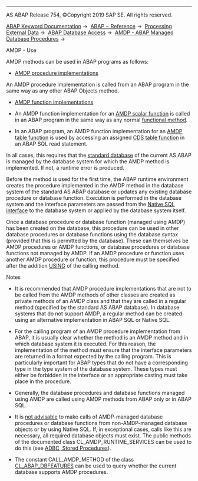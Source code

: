   

* * *

AS ABAP Release 754, ©Copyright 2019 SAP SE. All rights reserved.

[ABAP Keyword Documentation](javascript:call_link\('abenabap.htm'\)) →  [ABAP − Reference](javascript:call_link\('abenabap_reference.htm'\)) →  [Processing External Data](javascript:call_link\('abenabap_language_external_data.htm'\)) →  [ABAP Database Access](javascript:call_link\('abenabap_sql.htm'\)) →  [AMDP - ABAP Managed Database Procedures](javascript:call_link\('abenamdp.htm'\)) → 

AMDP - Use

AMDP methods can be used in ABAP programs as follows:

-   [AMDP procedure implementations](javascript:call_link\('abenamdp_procedure_methods.htm'\))

An AMDP procedure implementation is called from an ABAP program in the same way as any other ABAP Objects method.

-   [AMDP function implementations](javascript:call_link\('abenamdp_function_methods.htm'\))

-   An AMDP function implementation for an [AMDP scalar function](javascript:call_link\('abenamdp_scalar_function_glosry.htm'\) "Glossary Entry") is called in an ABAP program in the same way as any normal [functional method](javascript:call_link\('abenfunctional_method_glosry.htm'\) "Glossary Entry").

-   In an ABAP program, an AMDP function implementation for an [AMDP table function](javascript:call_link\('abenamdp_table_function_glosry.htm'\) "Glossary Entry") is used by accessing an assigned [CDS table function](javascript:call_link\('abencds_table_function_glosry.htm'\) "Glossary Entry") in an ABAP SQL read statement.

In all cases, this requires that the [standard database](javascript:call_link\('abenstandard_db_glosry.htm'\) "Glossary Entry") of the current AS ABAP is managed by the database system for which the AMDP method is implemented. If not, a runtime error is produced.

Before the method is used for the first time, the ABAP runtime environment creates the procedure implemented in the AMDP method in the database system of the standard AS ABAP database or updates any existing database procedure or database function. Execution is performed in the database system and the interface parameters are passed from the [Native SQL interface](javascript:call_link\('abennative_sql_interface_glosry.htm'\) "Glossary Entry") to the database system or applied by the database system itself.

Once a database procedure or database function (managed using AMDP) has been created on the database, this procedure can be used in other database procedures or database functions using the database syntax (provided that this is permitted by the database). These can themselves be AMDP procedures or AMDP functions, or database procedures or database functions not managed by AMDP. If an AMDP procedure or function uses another AMDP procedure or function, this procedure must be specified after the addition [USING](javascript:call_link\('abapmethod_by_db_proc.htm'\)) of the calling method.

Notes

-   It is recommended that AMDP procedure implementations that are not to be called from the AMDP methods of other classes are created as private methods of an AMDP class and that they are called in a regular method (specified by the standard AS ABAP database). In database systems that do not support AMDP, a regular method can be created using an alternative implementation in ABAP SQL or Native SQL.

-   For the calling program of an AMDP procedure implementation from ABAP, it is usually clear whether the method is an AMDP method and in which database system it is executed. For this reason, the implementation of the method must ensure that the interface parameters are returned in a format expected by the calling program. This is particularly important for ABAP types that do not have a corresponding type in the type system of the database system. These types must either be forbidden in the interface or an appropriate casting must take place in the procedure.

-   Generally, the database procedures and database functions managed using AMDP are called using AMDP methods from ABAP only or in ABAP SQL.

-   It is [not advisable](javascript:call_link\('abendatabase_access_recomm.htm'\)) to make calls of AMDP-managed database procedures or database functions from non-AMDP-managed database objects or by using Native SQL. If, in exceptional cases, calls like this are necessary, all required database objects must exist. The public methods of the documented class CL\_AMDP\_RUNTIME\_SERVICES can be used to do this (see [ADBC, Stored Procedures](javascript:call_link\('abenadbc_procedure.htm'\))).

-   The constant CALL\_AMDP\_METHOD of the class [CL\_ABAP\_DBFEATURES](javascript:call_link\('abencl_abap_dbfeatures.htm'\)) can be used to query whether the current database supports AMDP procedures.